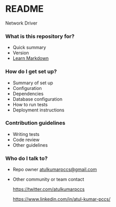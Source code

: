 # README #

Network Driver

### What is this repository for? ###

* Quick summary
* Version
* [Learn Markdown](https://bitbucket.org/tutorials/markdowndemo)

### How do I get set up? ###

* Summary of set up
* Configuration
* Dependencies
* Database configuration
* How to run tests
* Deployment instructions

### Contribution guidelines ###

* Writing tests
* Code review
* Other guidelines

### Who do I talk to? ###

* Repo owner <atulkumarpccs@gmail.com>
* Other community or team contact

  <https://twitter.com/atulkumarpccs>
  
  <https://www.linkedin.com/in/atul-kumar-pccs/>
